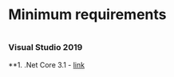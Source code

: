 # Minimum requirements


#
### Visual Studio 2019

**1. .Net Core 3.1 - [link](https://dotnet.microsoft.com/download/visual-studio-sdks?utm_source=getdotnetsdk&utm_medium=referral)



